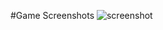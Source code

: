 #Game Screenshots
![screenshot](https://user-images.githubusercontent.com/92713632/218329918-4ac31557-cf0d-4e29-8cb2-d1976b8a10b6.jpg)
